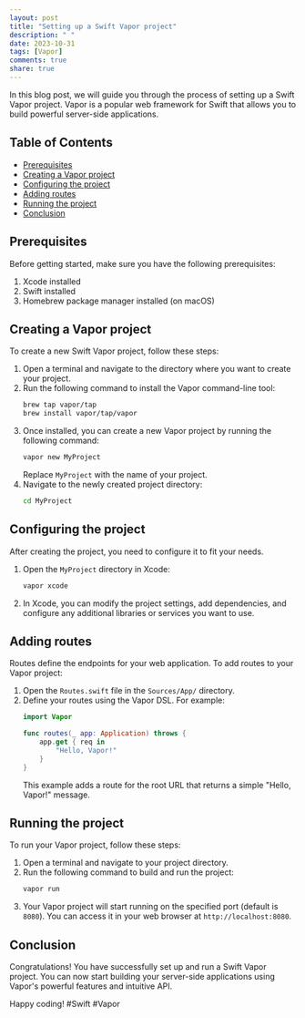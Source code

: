 ```yaml
---
layout: post
title: "Setting up a Swift Vapor project"
description: " "
date: 2023-10-31
tags: [Vapor]
comments: true
share: true
---
```


In this blog post, we will guide you through the process of setting up a Swift Vapor project. Vapor is a popular web framework for Swift that allows you to build powerful server-side applications.

## Table of Contents
- [Prerequisites](#prerequisites)
- [Creating a Vapor project](#creating-a-vapor-project)
- [Configuring the project](#configuring-the-project)
- [Adding routes](#adding-routes)
- [Running the project](#running-the-project)
- [Conclusion](#conclusion)

## Prerequisites
Before getting started, make sure you have the following prerequisites:

1. Xcode installed
2. Swift installed
3. Homebrew package manager installed (on macOS)

## Creating a Vapor project
To create a new Swift Vapor project, follow these steps:

1. Open a terminal and navigate to the directory where you want to create your project.
2. Run the following command to install the Vapor command-line tool:
   ```bash
   brew tap vapor/tap
   brew install vapor/tap/vapor
   ```
3. Once installed, you can create a new Vapor project by running the following command:
   ```bash
   vapor new MyProject
   ```
   Replace `MyProject` with the name of your project.
4. Navigate to the newly created project directory:
   ```bash
   cd MyProject
   ```

## Configuring the project
After creating the project, you need to configure it to fit your needs. 

1. Open the `MyProject` directory in Xcode:
   ```bash
   vapor xcode
   ```
2. In Xcode, you can modify the project settings, add dependencies, and configure any additional libraries or services you want to use. 

## Adding routes
Routes define the endpoints for your web application. To add routes to your Vapor project:

1. Open the `Routes.swift` file in the `Sources/App/` directory.
2. Define your routes using the Vapor DSL. For example:
   ```swift
   import Vapor

   func routes(_ app: Application) throws {
       app.get { req in
           "Hello, Vapor!"
       }
   }
   ```
   This example adds a route for the root URL that returns a simple "Hello, Vapor!" message.

## Running the project
To run your Vapor project, follow these steps:

1. Open a terminal and navigate to your project directory.
2. Run the following command to build and run the project:
   ```bash
   vapor run
   ```
3. Your Vapor project will start running on the specified port (default is `8080`). You can access it in your web browser at `http://localhost:8080`.

## Conclusion
Congratulations! You have successfully set up and run a Swift Vapor project. You can now start building your server-side applications using Vapor's powerful features and intuitive API.

Happy coding! #Swift #Vapor